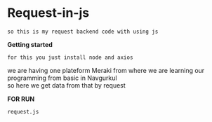 # Request-in-js
```so this is my request backend code with using js```


**Getting started**

```
for this you just install node and axios
```
we are having one plateform Meraki from where we are learning our programming from basic in Navgurkul  
so here we get data from that by request

**FOR RUN**
```
request.js
```


